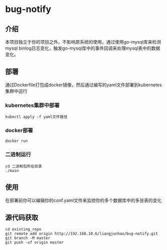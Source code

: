# bug-notify

## 介绍

本项目独立于你的项目之外，不影响原系统的使用，通过使用go-mysql库来检测mysql binlog日志变化，触发go-mysql库中的事件回调来处理mysql表中的数据变化。


## 部署

通过Dockerfile打包成docker镜像，然后通过编写的yaml文件部署到kubernetes集群中运行
### kubernetes集群中部署
```
kubectl apply -f yaml文件路径
```
### docker部署
```
docker run 
```
### 二进制运行
```
cd 二进制包所在目录
./main
```

## 使用
在部署前你可以编辑你的conf.yaml文件来监控你的多个数据库中的多张表的变化
## 源代码获取
```
cd existing_repo
git remote add origin http://192.168.10.6/liangjunhao/bug-notify.git
git branch -M master
git push -uf origin master
```
